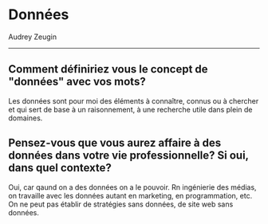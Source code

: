 # Données

Audrey Zeugin

------

## Comment définiriez vous le concept de "données" avec vos mots?

Les données sont pour moi des éléments à connaître, connus ou à chercher et qui sert de base à un raisonnement, à une recherche utile dans plein de domaines.

## Pensez-vous que vous aurez affaire à des données dans votre vie professionnelle? Si oui, dans quel contexte?

Oui, car qaund on a des données on a le pouvoir. Rn ingénierie des médias, on travaille avec les données autant en marketing, en programmation, etc. On ne peut pas établir de stratégies sans données, de site web sans données.